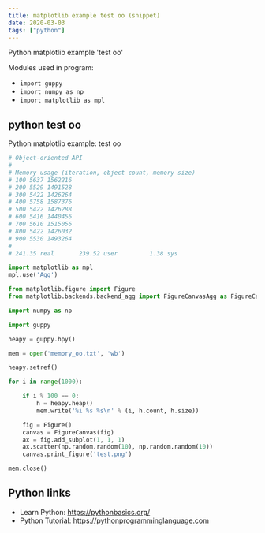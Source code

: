 ```yaml
---
title: matplotlib example test oo (snippet)
date: 2020-03-03
tags: ["python"]
---
```

Python matplotlib example 'test oo'


Modules used in program: 
* `import guppy`
* `import numpy as np`
* `import matplotlib as mpl`

## python test oo

Python matplotlib example: test oo

```python
# Object-oriented API
#
# Memory usage (iteration, object count, memory size)
# 100 5637 1562216
# 200 5529 1491528
# 300 5422 1426264
# 400 5758 1587376
# 500 5422 1426288
# 600 5416 1440456
# 700 5610 1515056
# 800 5422 1426032
# 900 5530 1493264
# 
# 241.35 real       239.52 user         1.38 sys

import matplotlib as mpl
mpl.use('Agg')

from matplotlib.figure import Figure
from matplotlib.backends.backend_agg import FigureCanvasAgg as FigureCanvas

import numpy as np

import guppy

heapy = guppy.hpy()

mem = open('memory_oo.txt', 'wb')

heapy.setref()

for i in range(1000):

    if i % 100 == 0:
        h = heapy.heap()
        mem.write('%i %s %s\n' % (i, h.count, h.size))

    fig = Figure()
    canvas = FigureCanvas(fig)
    ax = fig.add_subplot(1, 1, 1)
    ax.scatter(np.random.random(10), np.random.random(10))
    canvas.print_figure('test.png')

mem.close()


```

## Python links

- Learn Python: https://pythonbasics.org/
- Python Tutorial: https://pythonprogramminglanguage.com
